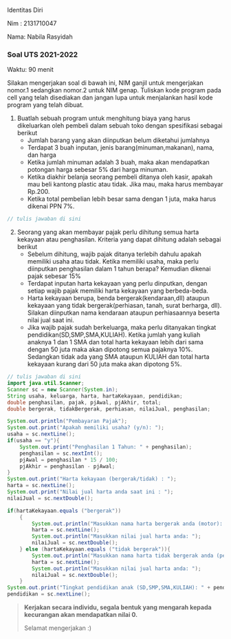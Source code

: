 Identitas Diri

Nim : 2131710047

Nama: Nabila Rasyidah

### Soal UTS 2021-2022
Waktu: 90 menit

Silakan mengerjakan soal di bawah ini, NIM ganjil untuk mengerjakan nomor.1 sedangkan nomor.2 untuk NIM genap. Tuliskan
kode program pada cell yang telah disediakan dan jangan lupa untuk menjalankan hasil kode program yang telah dibuat.

1. Buatlah sebuah program untuk menghitung biaya yang harus dikeluarkan oleh pembeli dalam sebuah toko dengan spesifikasi sebagai berikut
    + Jumlah barang yang akan diinputkan belum diketahui jumlahnya
    + Terdapat 3 buah inputan, jenis barang(minuman,makanan), nama, dan harga
    + Ketika jumlah minuman adalah 3 buah, maka akan mendapatkan potongan harga sebesar 5% dari harga minuman.
    + Ketika diakhir belanja seorang pembeli ditanya oleh kasir, apakah mau beli kantong plastic atau tidak. Jika mau, maka harus membayar Rp.200.
    + Ketika total pembelian lebih besar sama dengan 1 juta, maka harus dikenai PPN 7%.


```Java
// tulis jawaban di sini

```

2.	Seorang yang akan membayar pajak perlu dihitung semua harta kekayaan atau penghasilan. Kriteria yang dapat dihitung adalah sebagai berikut
    + Sebelum dihitung, wajib pajak ditanya terlebih dahulu apakah memiliki usaha atau tidak. Ketika memiliki usaha, maka perlu diinputkan penghasilan dalam 1 tahun berapa? Kemudian dikenai pajak sebesar 15%
    + Terdapat inputan harta kekayaan yang perlu dinputkan, dengan setiap wajib pajak memiliki harta kekayaan yang berbeda-beda.
    + Harta kekayaan berupa, benda bergerak(kendaraan,dll) ataupun kekayaan yang tidak bergerak(perhiasan, tanah, surat berharga, dll). Silakan diinputkan nama kendaraan ataupun perhiasaannya beserta nilai jual saat ini.
    + Jika wajib pajak sudah berkeluarga, maka perlu ditanyakan tingkat pendidikan(SD,SMP,SMA,KULIAH). Ketika jumlah yang kuliah anaknya 1 dan 1 SMA dan total harta kekayaan lebih dari sama dengan 50 juta maka akan dipotong semua pajaknya 10%. Sedangkan tidak ada yang SMA ataupun KULIAH dan total harta kekayaan kurang dari 50 juta maka akan dipotong 5%.


```Java
// tulis jawaban di sini
import java.util.Scanner;
Scanner sc = new Scanner(System.in);
String usaha, keluarga, harta, hartaKekayaan, pendidikan;
double penghasilan, pajak, pjAwal, pjAkhir, total;
double bergerak, tidakBergerak, perhiasan, nilaiJual, penghasilan;

System.out.println("Pembayaran Pajak");
System.out.print("Apakah memiliki usaha? (y/n): ");
usaha = sc.nextLine();
if(usaha == "y"){
    System.out.print("Penghasilan 1 Tahun: " + penghasilan);
    penghasilan = sc.nextInt();
    pjAwal = penghasilan * 15 / 100;
    pjAkhir = penghasilan - pjAwal;
}
System.out.print("Harta kekayaan (bergerak/tidak) : ");
harta = sc.nextLine();
System.out.print("Nilai jual harta anda saat ini : ");
nilaiJual = sc.nextDouble();

if(hartaKekayaan.equals ("bergerak"))
    {
        System.out.println("Masukkan nama harta bergerak anda (motor): ");
        harta = sc.nextLine();
        System.out.println("Masukkan nilai jual harta anda: ");
        nilaiJual = sc.nextDouble();
    } else (hartaKekayaan.equals ("tidak bergerak")){
        System.out.println("Masukkan nama harta tidak bergerak anda (perhiasan): ");
        harta = sc.nextLine();
        System.out.println("Masukkan nilai jual harta anda: ");
        nilaiJual = sc.nextDouble();
    }
System.out.print("Tingkat pendidikan anak (SD,SMP,SMA,KULIAH): " + pendidikan);
pendidikan = sc.nextLine();
```

> **Kerjakan secara individu, segala bentuk yang mengarah kepada kecurangan akan mendapatkan nilai 0.**
>
> Selamat mengerjakan :)

